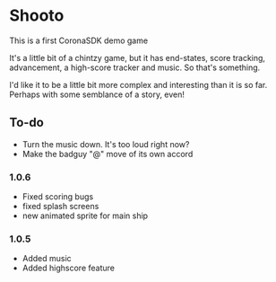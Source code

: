 Shooto
======

This is a first CoronaSDK demo game

It's a little bit of a chintzy game, but it has end-states, score tracking, advancement, a high-score tracker and music. So that's something.

I'd like it to be a little bit more complex and interesting than it is so far. Perhaps with some semblance of a story, even!

## To-do
- Turn the music down. It's too loud right now?
- Make the badguy "@" move of its own accord

### 1.0.6
- Fixed scoring bugs
- fixed splash screens
- new animated sprite for main ship

### 1.0.5
- Added music
- Added highscore feature
